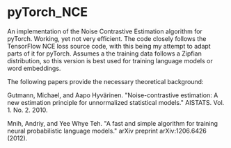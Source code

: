 # pyTorch_NCE
An implementation of the Noise Contrastive Estimation algorithm for pyTorch. Working, yet not very efficient.
The code closely follows the TensorFlow NCE loss source code, with this being my attempt to adapt parts of it for pyTorch.
Assumes a the training data follows a Zipfian distribution, so this version is best used for training language models or word embeddings.


The following papers provide the necessary theoretical background:

Gutmann, Michael, and Aapo Hyvärinen. "Noise-contrastive estimation: A new estimation principle for unnormalized statistical models." AISTATS. Vol. 1. No. 2. 2010.

Mnih, Andriy, and Yee Whye Teh. "A fast and simple algorithm for training neural probabilistic language models." arXiv preprint arXiv:1206.6426 (2012).
